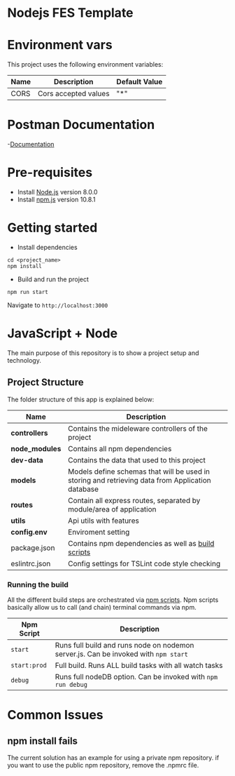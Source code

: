 # Nodejs FES Template

# Environment vars
This project uses the following environment variables:

| Name                          | Description                         | Default Value                                  |
| ----------------------------- | ------------------------------------| -----------------------------------------------|
|CORS           | Cors accepted values            | "*"      |

# Postman Documentation
-[Documentation](https://documenter.getpostman.com/view/32739357/2sA3QtcqsP)

# Pre-requisites
- Install [Node.js](https://nodejs.org/en/) version 8.0.0
- Install [npm.js](https://docs.npmjs.com/cli/v10/commands/npm-install) version 10.8.1
  


# Getting started
- Install dependencies
```
cd <project_name>
npm install
```
- Build and run the project
```
npm run start
```
  Navigate to `http://localhost:3000`


# JavaScript + Node 
The main purpose of this repository is to show a project setup and technology.


## Project Structure
The folder structure of this app is explained below:

| Name | Description |
| ------------------------ | --------------------------------------------------------------------------------------------- |
| **controllers**                 | Contains the mideleware controllers of the project  |
| **node_modules**         | Contains all  npm dependencies                                                            |
| **dev-data**                  | Contains the data that used to this project
| **models**        | Models define schemas that will be used in storing and retrieving data from Application database
| **routes**           | Contain all express routes, separated by module/area of application                       
| **utils**      | Api utils with features |
| **config.env**        | Enviroment setting                                                          |
| package.json             | Contains npm dependencies as well as [build scripts](#what-if-a-library-isnt-on-definitelytyped)   | tsconfig.json            | Config settings for compiling source code only written in TypeScript    
| eslintrc.json              | Config settings for TSLint code style checking                                                |


### Running the build
All the different build steps are orchestrated via [npm scripts](https://docs.npmjs.com/misc/scripts).
Npm scripts basically allow us to call (and chain) terminal commands via npm.

| Npm Script | Description |
| ------------------------- | ------------------------------------------------------------------------------------------------- |
| `start`                   | Runs full build and runs node on nodemon server.js. Can be invoked with `npm start`                  |
| `start:prod`                   | Full build. Runs ALL build tasks with all watch tasks        |
| `debug`                   | Runs full nodeDB option. Can be invoked with `npm run debug`                                         |


# Common Issues

## npm install fails
The current solution has an example for using a private npm repository. if you want to use the public npm repository, remove the .npmrc file.



